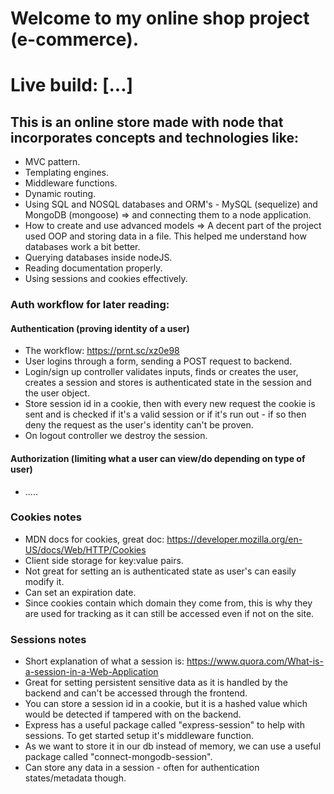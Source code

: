 # Welcome to my online shop project (e-commerce).

# Live build: [...]

## This is an online store made with node that incorporates concepts and technologies like:

- MVC pattern.
- Templating engines.
- Middleware functions.
- Dynamic routing.
- Using SQL and NOSQL databases and ORM's - MySQL (sequelize) and MongoDB (mongoose) => and connecting them to a node application.
- How to create and use advanced models => A decent part of the project used OOP and storing data in a file. This helped me understand how databases work a bit better.
- Querying databases inside nodeJS.
- Reading documentation properly.
- Using sessions and cookies effectively.

### Auth workflow for later reading:

#### Authentication (proving identity of a user)

- The workflow: <https://prnt.sc/xz0e98>
- User logins through a form, sending a POST request to backend.
- Login/sign up controller validates inputs, finds or creates the user, creates a session and stores is authenticated state in the session and the user object.
- Store session id in a cookie, then with every new request the cookie is sent and is checked if it's a valid session or if it's run out - if so then deny the request as the user's identity can't be proven.
- On logout controller we destroy the session.

#### Authorization (limiting what a user can view/do depending on type of user)

- .....

### Cookies notes

- MDN docs for cookies, great doc: <https://developer.mozilla.org/en-US/docs/Web/HTTP/Cookies>
- Client side storage for key:value pairs.
- Not great for setting an is authenticated state as user's can easily modify it.
- Can set an expiration date.
- Since cookies contain which domain they come from, this is why they are used for tracking as it can still be accessed even if not on the site.

### Sessions notes

- Short explanation of what a session is: <https://www.quora.com/What-is-a-session-in-a-Web-Application>
- Great for setting persistent sensitive data as it is handled by the backend and can't be accessed through the frontend.
- You can store a session id in a cookie, but it is a hashed value which would be detected if tampered with on the backend.
- Express has a useful package called "express-session" to help with sessions. To get started setup it's middleware function.
- As we want to store it in our db instead of memory, we can use a useful package called "connect-mongodb-session".
- Can store any data in a session - often for authentication states/metadata though.
